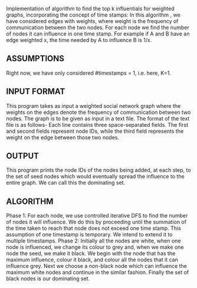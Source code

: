 Implementation of algorithm to find the top k influentials for weighted graphs, incorporating the concept of time stamps:
In this algorithm , we have considered edges with weights, where weight is the frequency of communication between the two nodes. For each node we find the number of nodes it can influence in one time stamp. For example if A and B have an edge weighted x, the time needed by A to influence B is 1/x.


ASSUMPTIONS
-----------
Right now, we have only considered #timestamps = 1, i.e. here, K=1.

INPUT FORMAT
------------
This program takes as input a weighted social network graph where the weights on the edges denote the frequency of communication between two nodes. The graph is to be given as input in a text file. 
The format of the text file is as follows- Each line contains three space-separated fields. The first and second fields represent node IDs, while the third field represents the weight on the edge between those two nodes.

OUTPUT
------
This program prints the node IDs of the nodes being added, at each step, to the set of seed nodes which would eventually spread the influence to the entire graph. We can call this the dominating set.

ALGORITHM
---------
Phase 1: For each node, we use controlled iterative DFS to find the number of nodes it will influence. We do this by proceeding until the summation of the time taken to reach that node does not exceed one time stamp. This assumption of one timestamp is temporary. We intend to extend it to multiple timestamps.
Phase 2: Initially all the nodes are white, when one node is influenced, we change its colour to grey and, when we make one node the seed, we make it black. We begin with the node that has the maximum influence, colour it black, and colour all the nodes that it can influence grey. Next we choose a non-black node which can influence the maximum white nodes and continue in the similar fashion. Finally the set of black nodes is our dominating set.
